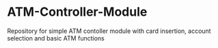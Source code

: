 # ATM-Controller-Module
Repository for simple ATM contoller module with card insertion, account selection and basic ATM functions 

